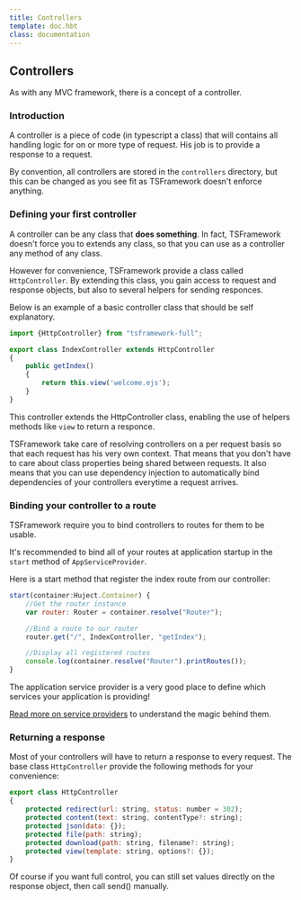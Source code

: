 ```yaml
---
title: Controllers
template: doc.hbt
class: documentation
---
```


## Controllers

As with any MVC framework, there is a concept of a controller.

### Introduction

A controller is a piece of code (in typescript a class) that will contains all handling logic for on or more type of request.
His job is to provide a response to a request.

By convention, all controllers are stored in the `controllers` directory,
but this can be changed as you see fit as TSFramework doesn't enforce anything.

### Defining your first controller

A controller can be any class that **does something**.
In fact, TSFramework doesn't force you to extends any class, so that you can use as a controller any method of any class.

However for convenience, TSFramework provide a class called `HttpController`.
By extending this class, you gain access to request and response objects, but also to several helpers for sending responces.

Below is an example of a basic controller class that should be self explanatory.

```js
import {HttpController} from "tsframework-full";

export class IndexController extends HttpController
{
    public getIndex()
    {
        return this.view('welcome.ejs');
    }
}
```

This controller extends the HttpController class, enabling the use of helpers methods like `view` to return a responce.

TSFramework take care of resolving controllers on a per request basis so that each request has his very own context.
That means that you don't have to care about class properties being shared between requests.
It also means that you can use dependency injection to automatically bind dependencies of your controllers everytime a request arrives.

### Binding your controller to a route

TSFramework require you to bind controllers to routes for them to be usable.

It's recommended to bind all of your routes at application startup in the `start` method of `AppServiceProvider`.

Here is a start method that register the index route from our controller:

```js
start(container:Huject.Container) {
    //Get the router instance
    var router: Router = container.resolve("Router");

    //Bind a route to our router
    router.get("/", IndexController, "getIndex");

    //Display all registered routes
    console.log(container.resolve("Router").printRoutes());
}
```

The application service provider is a very good place to define which services your application is providing!

<a href="/doc/services-providers.html#purpose">Read more on service providers</a> to understand the magic behind them.

### Returning a response

Most of your controllers will have to return a response to every request.
The base class `HttpController` provide the following methods for your convenience:

```js
export class HttpController
{
    protected redirect(url: string, status: number = 302);
    protected content(text: string, contentType?: string);
    protected json(data: {});
    protected file(path: string);
    protected download(path: string, filename?: string);
    protected view(template: string, options?: {});
}
```

Of course if you want full control, you can still set values directly on the response object, then call send() manually.
